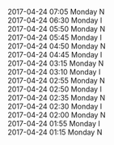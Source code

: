 2017-04-24 07:05 Monday  N  
2017-04-24 06:30 Monday  I  
2017-04-24 05:50 Monday  N  
2017-04-24 05:45 Monday  I  
2017-04-24 04:50 Monday  N  
2017-04-24 04:45 Monday  I  
2017-04-24 03:15 Monday  N  
2017-04-24 03:10 Monday  I  
2017-04-24 02:55 Monday  N  
2017-04-24 02:50 Monday  I  
2017-04-24 02:35 Monday  N  
2017-04-24 02:30 Monday  I  
2017-04-24 02:00 Monday  N  
2017-04-24 01:55 Monday  I  
2017-04-24 01:15 Monday  N  
